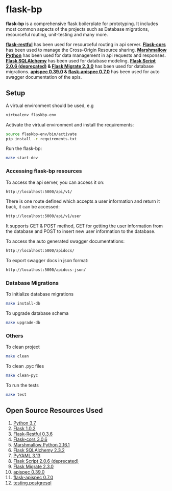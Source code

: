 # flask-bp
**flask-bp** is a comprehensive flask boilerplate for prototyping. It includes most
common aspects of the projects such as Database migrations, resourceful routing, unit-testing
and many more.

**[flask-restful](https://flask-restful.readthedocs.io/en/latest/)** has been used for resourceful routing in api server.
**[Flask-cors](https://github.com/corydolphin/flask-cors)** has been used to manage the Cross-Origin Resource sharing.
**[Marshmallow Python](https://github.com/marshmallow-code/marshmallow)** has been used for data management in api 
requests and responses.
**[Flask SQLAlchemy](https://github.com/mitsuhiko/flask-sqlalchemy)** has been used for database modeling.
**[Flask Script 2.0.6 (deprecated)](https://github.com/smurfix/flask-script) & 
[Flask Migrate 2.3.0](https://github.com/miguelgrinberg/Flask-Migrate)** has been used for database migrations.
**[apispec 0.39.0](https://github.com/marshmallow-code/apispec) &
[flask-apispec 0.7.0](https://github.com/jmcarp/flask-apispec)** has been used for auto swagger documentation of the apis.

## Setup
A virtual environment should be used, e.g
```bash
virtualenv flaskbp-env
``` 
Activate the virtual environment and install the requirements:
```bash
source flaskbp-env/bin/activate
pip install -r requirements.txt
```
Run the flask-bp:
```bash
make start-dev
```

### Accessing flask-bp resources
To access the api server, you can access it on:
```bash
http://localhost:5000/api/v1/
```
There is one route defined which accepts a user information and return it back,
it can be accessed:
```bash
http://localhost:5000/api/v1/user
```
It supports GET & POST method, GET for getting the user information from the database and
POST to insert new user information to the database.

To access the auto generated swagger documentations:
```bash
http://localhost:5000/apidocs/
```

To export swagger docs in json format:
```bash
http://localhost:5000/apidocs-json/
```

### Database Migrations
To initialize  database migrations
```bash
make install-db
```

To upgrade database schema
```bash
make upgrade-db
```

### Others
To clean project
```bash
make clean
```

To clean .pyc files
```bash
make clean-pyc
```

To run the tests
```bash
make test
```

## Open Source Resources Used
1. [Python 3.7](https://www.python.org/downloads/release/python-370/)
2. [Flask 1.0.2](https://github.com/pallets/flask)
3. [Flask-Restful 0.3.6](https://flask-restful.readthedocs.io/en/latest/)
4. [Flask-cors 3.0.6](https://github.com/corydolphin/flask-cors)
5. [Marshmallow Python 2.16.1](https://github.com/marshmallow-code/marshmallow)
6. [Flask SQLAlchemy 2.3.2](https://github.com/mitsuhiko/flask-sqlalchemy)
7. [PyYAML 3.13](https://github.com/yaml/pyyaml)
8. [Flask Script 2.0.6 (deprecated)](https://github.com/smurfix/flask-script)
9. [Flask Migrate 2.3.0](https://github.com/miguelgrinberg/Flask-Migrate)
10. [apispec 0.39.0](https://github.com/marshmallow-code/apispec)
11. [flask-apispec 0.7.0](https://github.com/jmcarp/flask-apispec)
12. [testing.postgresql]()

